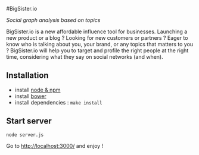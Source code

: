 #BigSister.io

*Social graph analysis based on topics*

BigSister.io is a new affordable influence tool for businesses. Launching a new product or a blog ? Looking for new customers or partners ? Eager to know who is talking about you, your brand, or any topics that matters to you ? BigSister.io will help you to target and profile the right people at the right time, considering what they say on social networks (and when).


## Installation

* install [node & npm](http://www.node.js)
* install [bower](https://github.com/twitter/bower)
* install dependencies : `make install`

## Start server

`node server.js`

Go to [http://localhost:3000/](http://localhost:3000/) and enjoy !